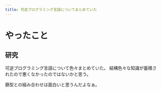 ```yaml
---
title: 可逆プログラミング言語についてまとめていた
---
```


# やったこと

## 研究

可逆プログラミング言語について色々まとめていた。
結構色々な知識が蓄積されたので悪くなかったのではないかと思う。

篩型との組み合わせは面白いと思うんだよなぁ。
